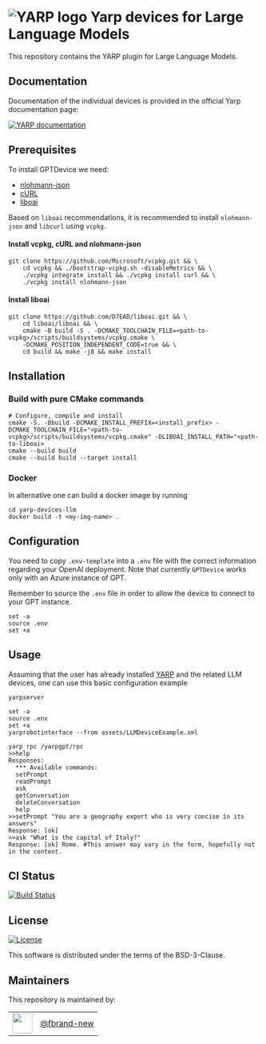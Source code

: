 ![YARP logo](https://github.com/robotology/yarp/raw/master/doc/images/yarp-robot-24.png?raw=true)
Yarp devices for Large Language Models
=====================

This repository contains the YARP plugin for Large Language Models.

Documentation
-------------

Documentation of the individual devices is provided in the official Yarp documentation page:

[![YARP documentation](https://img.shields.io/badge/Documentation-yarp.it-19c2d8.svg)](https://yarp.it/latest/group__dev__impl.html)

Prerequisites
-------------

To install GPTDevice we need:
- [nlohmann-json](https://github.com/nlohmann/json)
- [cURL](https://curl.se/)
- [liboai](https://github.com/D7EAD/liboai)

Based on `liboai` recommendations, it is recommended to install `nlohmann-json` and `libcurl` using `vcpkg`.

#### Install vcpkg, cURL and nlohmann-json
~~~
git clone https://github.com/Microsoft/vcpkg.git && \
    cd vcpkg && ./bootstrap-vcpkg.sh -disableMetrics && \
    ./vcpkg integrate install && ./vcpkg install curl && \
    ./vcpkg install nlohmann-json
~~~

#### Install liboai
~~~
git clone https://github.com/D7EAD/liboai.git && \
    cd liboai/liboai && \
    cmake -B build -S . -DCMAKE_TOOLCHAIN_FILE=<path-to-vcpkg>/scripts/buildsystems/vcpkg.cmake \
    -DCMAKE_POSITION_INDEPENDENT_CODE=true && \
    cd build && make -j8 && make install
~~~

Installation
-------------

### Build with pure CMake commands

~~~
# Configure, compile and install
cmake -S. -Bbuild -DCMAKE_INSTALL_PREFIX=<install_prefix> -DCMAKE_TOOLCHAIN_FILE="<path-to-vcpkg>/scripts/buildsystems/vcpkg.cmake" -DLIBOAI_INSTALL_PATH="<path-to-liboai>
cmake --build build
cmake --build build --target install
~~~

### Docker

In alternative one can build a docker image by running 
```
cd yarp-devices-llm
docker build -t <my-img-name> .
```

Configuration
-------------

You need to copy `.env-template` into a `.env` file with the correct information regarding your OpenAI deployment. Note that currently `GPTDevice` works only with an Azure instance of GPT.

Remember to source the `.env` file in order to allow the device to connect to your GPT instance.

```
set -a
source .env
set +a
```

Usage
---------

Assuming that the user has already installed [YARP](https://www.github.com/robotology/yarp) and the related LLM devices, one can use this basic configuration example

~~~
yarpserver
~~~

~~~
set -a
source .env
set +a
yarprobotinterface --from assets/LLMDeviceExample.xml
~~~

~~~
yarp rpc /yarpgpt/rpc
>>help
Responses:
  *** Available commands:
  setPrompt
  readPrompt
  ask
  getConversation
  deleteConversation
  help
>>setPrompt "You are a geography expert who is very concise in its answers"
Response: [ok]
>>ask "What is the capital of Italy?"
Response: [ok] Rome. #This answer may vary in the form, hopefully not in the content.
~~~
CI Status
---------

[![Build Status](https://github.com/robotology/yarp-devices-llm/workflows/CI%20Workflow/badge.svg)](https://github.com/robotology/yarp-devices-llm/actions?query=workflow%3A%22CI+Workflow%22)

License
---------

[![License](https://img.shields.io/badge/License-BSD_3--Clause-blue.svg)](https://opensource.org/licenses/BSD-3-Clause)

This software is distributed under the terms of the BSD-3-Clause.


Maintainers
--------------
This repository is maintained by:

| | |
|:---:|:---:|
| [<img src="https://github.com/fbrand-new.png" width="40">](https://github.com/fbrand-new) | [@fbrand-new](https://github.com/fbrand-new) |
